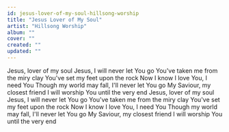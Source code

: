 ```yaml
---
id: jesus-lover-of-my-soul-hillsong-worship
title: "Jesus Lover of My Soul"
artist: "Hillsong Worship"
album: ""
cover: ""
created: ""
updated: ""
---
```


Jesus, lover of my soul
Jesus, I will never let You go
You've taken me from the miry clay
You've set my feet upon the rock
Now I know
I love You, I need You
Though my world may fall, I'll never let You go
My Saviour, my closest friend
I will worship You until the very end
Jesus, lover of my soul
Jesus, I will never let You go
You've taken me from the miry clay
You've set my feet upon the rock
Now I know
I love You, I need You
Though my world may fall, I'll never let You go
My Saviour, my closest friend
I will worship You until the very end